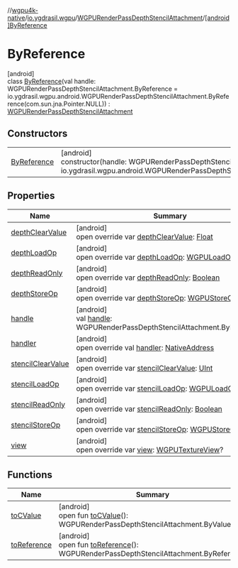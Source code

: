 //[wgpu4k-native](../../../../index.md)/[io.ygdrasil.wgpu](../../index.md)/[WGPURenderPassDepthStencilAttachment](../index.md)/[[android]ByReference](index.md)

# ByReference

[android]\
class [ByReference](index.md)(val handle: WGPURenderPassDepthStencilAttachment.ByReference = io.ygdrasil.wgpu.android.WGPURenderPassDepthStencilAttachment.ByReference(com.sun.jna.Pointer.NULL)) : [WGPURenderPassDepthStencilAttachment](../index.md)

## Constructors

| | |
|---|---|
| [ByReference](-by-reference.md) | [android]<br>constructor(handle: WGPURenderPassDepthStencilAttachment.ByReference = io.ygdrasil.wgpu.android.WGPURenderPassDepthStencilAttachment.ByReference(com.sun.jna.Pointer.NULL)) |

## Properties

| Name | Summary |
|---|---|
| [depthClearValue](depth-clear-value.md) | [android]<br>open override var [depthClearValue](depth-clear-value.md): [Float](https://kotlinlang.org/api/core/kotlin-stdlib/kotlin/-float/index.html) |
| [depthLoadOp](depth-load-op.md) | [android]<br>open override var [depthLoadOp](depth-load-op.md): [WGPULoadOp](../../-w-g-p-u-load-op/index.md) |
| [depthReadOnly](depth-read-only.md) | [android]<br>open override var [depthReadOnly](depth-read-only.md): [Boolean](https://kotlinlang.org/api/core/kotlin-stdlib/kotlin/-boolean/index.html) |
| [depthStoreOp](depth-store-op.md) | [android]<br>open override var [depthStoreOp](depth-store-op.md): [WGPUStoreOp](../../-w-g-p-u-store-op/index.md) |
| [handle](handle.md) | [android]<br>val [handle](handle.md): WGPURenderPassDepthStencilAttachment.ByReference |
| [handler](handler.md) | [android]<br>open override val [handler](handler.md): [NativeAddress](../../../ffi/-native-address/index.md) |
| [stencilClearValue](stencil-clear-value.md) | [android]<br>open override var [stencilClearValue](stencil-clear-value.md): [UInt](https://kotlinlang.org/api/core/kotlin-stdlib/kotlin/-u-int/index.html) |
| [stencilLoadOp](stencil-load-op.md) | [android]<br>open override var [stencilLoadOp](stencil-load-op.md): [WGPULoadOp](../../-w-g-p-u-load-op/index.md) |
| [stencilReadOnly](stencil-read-only.md) | [android]<br>open override var [stencilReadOnly](stencil-read-only.md): [Boolean](https://kotlinlang.org/api/core/kotlin-stdlib/kotlin/-boolean/index.html) |
| [stencilStoreOp](stencil-store-op.md) | [android]<br>open override var [stencilStoreOp](stencil-store-op.md): [WGPUStoreOp](../../-w-g-p-u-store-op/index.md) |
| [view](view.md) | [android]<br>open override var [view](view.md): [WGPUTextureView](../../-w-g-p-u-texture-view/index.md)? |

## Functions

| Name | Summary |
|---|---|
| [toCValue](../[android]to-c-value.md) | [android]<br>open fun [toCValue](../[android]to-c-value.md)(): WGPURenderPassDepthStencilAttachment.ByValue |
| [toReference](../to-reference.md) | [android]<br>open fun [toReference](../to-reference.md)(): WGPURenderPassDepthStencilAttachment.ByReference |